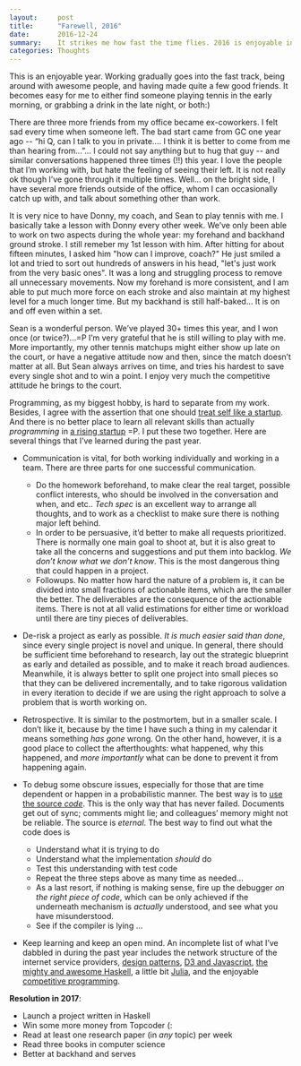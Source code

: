 ```yaml
---
layout:     post
title:      "Farewell, 2016"
date:       2016-12-24
summary:    It strikes me how fast the time flies. 2016 is enjoyable in general. I made some friends, learned many things, and played a little better in tennis.
categories: Thoughts
---
```


This is an enjoyable year. Working gradually goes into the fast track, being around with awesome people, and having made quite a few good friends. It becomes easy for me to either find someone playing tennis in the early morning, or grabbing a drink in the late night, or both:)

There are three more friends from my office became ex-coworkers. I felt sad every time when someone left. The bad start came from GC one year ago -- “hi Q, can I talk to you in private.... I think it is better to come from me than hearing from...”... I could not say anything but to hug that guy -- and similar conversations happened three times (!!) this year. I love the people that I’m working with, but hate the feeling of seeing their left. It is not really ok though I’ve gone through it multiple times. Well... on the bright side, I have several more friends  outside of the office, whom I can occasionally catch up with, and talk about something other than work.

It is very nice to have Donny, my coach, and Sean to play tennis with me. I basically take a lesson with Donny every other week. We’ve only been able to work on two aspects during the whole year: my forehand and backhand ground stroke. I still remeber my 1st lesson with him. After hitting for about fifteen minutes, I asked him "how can I improve, coach?" He just smiled a lot and tried to sort out hundreds of answers in his head, "let's just work from the very basic ones". It was a long and struggling process to remove all unnecessary movements. Now my forehand is more consistent, and I am able to put much more force on each stroke and also maintain at my highest level for a much longer time. But my backhand is still half-baked... It is on and off even within a set.

Sean is a wonderful person. We’ve played 30+ times this year, and I won once (or twice?)...=P I’m very grateful that he is still willing to play with me. More importantly, my other tennis matchups might either show up late on the court, or have a negative attitude now and then, since the match doesn’t matter at all. But Sean always arrives on time, and tries his hardest to save every single shot and to win a point. I enjoy very much the competitive attitude he brings to the court.

Programming, as my biggest hobby, is hard to separate from my work. Besides, I agree with the assertion that one should [treat self like a startup](https://medium.com/@nxpatel/treat-yourself-like-a-startup-or-a-microbe-if-you-prefer-1074d9e18397#.m89g9s4n6). And there is no better place to learn all relevant skills than actually _programming_ in [a rising startup](https://eero.com) =P. I put these two together. Here are several things that I’ve learned during the past year.

- Communication is vital, for both working individually and working in a team. There are three parts for one successful communication.
    - Do the homework beforehand, to make clear the real target, possible conflict interests, who should be involved in the conversation and when, and etc.. _Tech spec_ is an excellent way to arrange all thoughts, and to work as a checklist to make sure there is nothing major left behind.
    - In order to be persuasive, it’d better to make all requests prioritized. There is normally one main goal to shoot at, but it is also great to take all the concerns and suggestions and put them into backlog. _We don’t know what we don’t know_. This is the most dangerous thing that could happen in a project.
    - Followups. No matter how hard the nature of a problem is, it can be divided into small fractions of actionable items, which are the smaller the better. The deliverables are the consequence of the actionable items. There is not at all valid estimations for either time or workload until there are tiny pieces of deliverables.

- De-risk a project as early as possible. _It is much easier said than done_, since every single project is novel and unique. In general, there should be sufficient time beforehand to research, lay out the strategic blueprint as early and detailed as possible, and to make it reach broad audiences. Meanwhile, it is always better to split one project into small pieces so that they can be delivered incrementally, and to take rigorous validation in every iteration to decide if we are using the right approach to solve a problem that is worth working on.

- Retrospective. It is similar to the postmortem, but in a smaller scale. I don’t like it, because by the time I have such a thing in my calendar it means something _has gone_ wrong. On the other hand, however, it is a good place to collect the afterthoughts: what happened, why this happened, and _more importantly_ what can be done to prevent it from happening again.

- To debug some obscure issues, especially for those that are time dependent or happen in a probabilistic manner. The best way is to [use the source _code_](http://foldoc.org/use%20the%20source%20luke). This is the only way that has never failed. Documents get out of sync; comments might lie; and colleagues’ memory might not be reliable. The source is _eternal_. The best way to find out what the code does is
    - Understand what it is trying to do
    - Understand what the implementation *should* do
    - Test this understanding with test code
    - Repeat the three steps above as many time as needed...
    - As a last resort, if nothing is making sense, fire up the debugger *on the right piece of code*, which can  be only achieved if the underneath mechanism is _actually_ understood, and see what you have misunderstood. 
    - See if the compiler is lying ...

- Keep learning and keep an open mind. An incomplete list of what I’ve dabbled in during the past year includes the network structure of the internet service providers, [design patterns](https://www.amazon.com/Design-Patterns-Elements-Reusable-Object-Oriented-ebook/dp/B000SEIBB8), [D3 and Javascript](http://shop.oreilly.com/product/0636920026938.do), [the mighty and awesome Haskell](https://github.com/krispo/awesome-haskell), a little bit [Julia](http://julialang.org), and the enjoyable [competitive programming](https://www.topcoder.com).

**Resolution in 2017**:

- Launch a project written in Haskell
- Win some more money from Topcoder (:
- Read at least one research paper (in  _any_ topic) per week
- Read three books in computer science
- Better at backhand and serves
